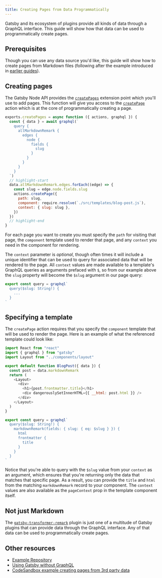 ```yaml
---
title: Creating Pages from Data Programmatically
---
```


Gatsby and its ecosystem of plugins provide all kinds of data through a
GraphQL interface. This guide will show how that data can be used to
programmatically create pages.

## Prerequisites

Though you can use any data source you'd like, this guide will show how to
create pages from Markdown files (following after the example introduced in
[earlier guides](/docs/adding-markdown-pages/)).

## Creating pages

The Gatsby Node API provides the
[`createPages`](/docs/node-apis/#createPages)
extension point which you'll use to add pages. This function will give you
access to the
[`createPage`](/docs/actions/#createPage) action
which is at the core of programmatically creating a page.

```js:title=gatsby-node.js
exports.createPages = async function ({ actions, graphql }) {
  const { data } = await graphql(`
    query {
      allMarkdownRemark {
        edges {
          node {
            fields {
              slug
            }
          }
        }
      }
    }
  `)
  // highlight-start
  data.allMarkdownRemark.edges.forEach((edge) => {
    const slug = edge.node.fields.slug
    actions.createPage({
      path: slug,
      component: require.resolve(`./src/templates/blog-post.js`),
      context: { slug: slug },
    })
  })
  // highlight-end
}
```

For each page you want to create you must specify the `path` for visiting that
page, the `component` template used to render that page, and any `context`
you need in the component for rendering.

The `context` parameter is _optional_, though often times it will include a
unique identifier that can be used to query for associated data that will be
rendered to the page. All `context` values are made available to a template's
GraphQL queries as arguments prefaced with `$`, so from our example above the
`slug` property will become the `$slug` argument in our page query:

```js
export const query = graphql`
  query($slug: String!) {
    ...
  }
`
```

## Specifying a template

The `createPage` action requires that you specify the `component` template
that will be used to render the page. Here is an example of what the
referenced template could look like:

```jsx:title=blog-post.js
import React from "react"
import { graphql } from "gatsby"
import Layout from "../components/layout"

export default function BlogPost({ data }) {
  const post = data.markdownRemark
  return (
    <Layout>
      <div>
        <h1>{post.frontmatter.title}</h1>
        <div dangerouslySetInnerHTML={{ __html: post.html }} />
      </div>
    </Layout>
  )
}

export const query = graphql`
  query($slug: String!) {
    markdownRemark(fields: { slug: { eq: $slug } }) {
      html
      frontmatter {
        title
      }
    }
  }
`
```

Notice that you're able to query with the `$slug` value from your `context` as
an argument, which ensures that you're returning only the data that matches
that specific page. As a result, you can provide the `title` and `html` from
the matching `markdownRemark` record to your component. The `context` values
are also available as the `pageContext` prop in the template component itself.

## Not just Markdown

The
[`gatsby-transformer-remark`](/packages/gatsby-transformer-remark/)
plugin is just one of a multitude of Gatsby plugins that can provide data
through the GraphQL interface. Any of that data can be used to
programmatically create pages.

## Other resources

- [Example Repository](https://github.com/jbranchaud/gatsby-programmatic-pages)
- [Using Gatsby without GraphQL](/docs/using-gatsby-without-graphql/)
- [CodeSandbox example creating pages from 3rd party data](https://codesandbox.io/s/b84oz)
